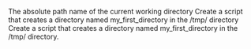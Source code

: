 The absolute path name of the current working directory
Create a script that creates a directory named my_first_directory in the /tmp/ directory
Create a script that creates a directory named my_first_directory in the /tmp/ directory.
